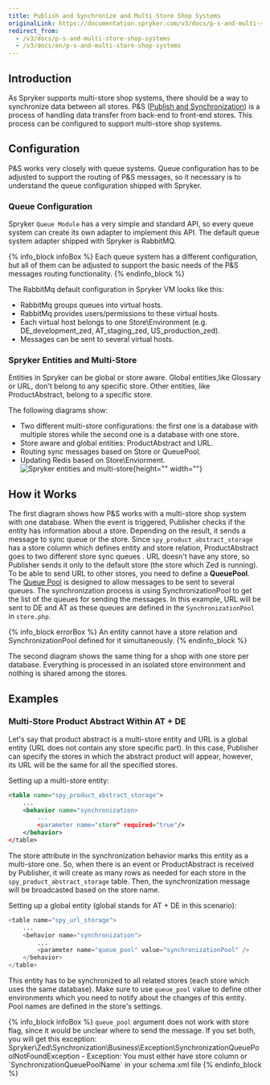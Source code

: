 ```yaml
---
title: Publish and Synchronize and Multi-Store Shop Systems
originalLink: https://documentation.spryker.com/v3/docs/p-s-and-multi-store-shop-systems
redirect_from:
  - /v3/docs/p-s-and-multi-store-shop-systems
  - /v3/docs/en/p-s-and-multi-store-shop-systems
---
```


## Introduction

As Spryker supports multi-store shop systems, there should be a way to synchronize data between all stores. P&S ([Publish and Synchronization](/docs/scos/dev/developer-guides/202001.0/development-guide/back-end/data-manipulation/data-publishing/publish-and-syn)) is a process of handling data transfer from back-end to front-end stores. This process can be configured to support multi-store shop systems.

## Configuration

P&S works very closely with queue systems. Queue configuration has to be adjusted to support the routing of P&S messages, so it necessary is to understand the queue configuration shipped with Spryker.

### Queue Configuration

Spryker `Queue Module` has a very simple and standard API, so every queue system can create its own adapter to implement this API. The default queue system adapter shipped with Spryker is RabbitMQ.

{% info_block infoBox %}
Each queue system has a different configuration, but all of them can be adjusted to support the basic needs of the P&S messages routing functionality.
{% endinfo_block %}

The RabbitMq default configuration in Spryker VM looks like this:

* RabbitMq groups queues into virtual hosts.
* RabbitMq provides users/permissions to these virtual hosts.
* Each virtual host belongs to one Store\Environment (e.g. DE_development_zed, AT_staging_zed, US_production_zed).
* Messages can be sent to several virtual hosts.

### Spryker Entities and Multi-Store

Entities in Spryker can be global or store aware. Global entities,like Glossary or URL, don't belong to any specific store. Other entities, like ProductAbstract, belong to a specific store.

The following diagrams show:

* Two different multi-store configurations: the first one is a database with multiple stores while the second one is a database with one store.
* Store aware and global entities: ProductAbstract and URL.
* Routing sync messages based on Store or QueuePool.
* Updating Redis based on Store\Enviorment.
![Spryker entities and multi-store](https://spryker.s3.eu-central-1.amazonaws.com/docs/Developer+Guide/Architecture+Concepts/Publish+and+Synchronization/Publish+and+Synchronize+and+Multi-Store+Shop+Systems/P%26S+with+multistore.png){height="" width=""}

## How it Works

The first diagram shows how P&S works with a multi-store shop system with one database. When the event is triggered, Publisher checks if the entity has information about a store. Depending on the result, it sends a message to sync queue or the store. Since `spy_product_abstract_storage` has a store column which defines entity and store relation, ProductAbstract goes to two different store sync queues . URL doesn't have any store, so Publisher sends it only to the default store (the store which Zed is running). To be able to send URL to other stores, you need to define a **QueuePool**. The [Queue Pool](/docs/scos/dev/developer-guides/202001.0/development-guide/back-end/data-manipulation/queue/queue-pool) is designed to allow messages to be sent to several queues. The synchronization process is using SynchronizationPool to get the list of the queues for sending the messages. In this example, URL will be sent to DE and AT as these queues are defined in the `SynchronizationPool` in `store.php`.

{% info_block errorBox %}
An entity cannot have a store relation and SynchronizationPool defined for it simultaneously.
{% endinfo_block %}

The second diagram shows the same thing for a shop with one store per database. Everything is processed in an isolated store environment and nothing is shared among the stores.

## Examples

### Multi-Store Product Abstract Within AT + DE

Let's say that product abstract is a multi-store entity and URL is a global entity (URL does not contain any store specific part). In this case, Publisher can specify the stores in which the abstract product will appear, however, its URL will be the same for all the specified stores.

Setting up a multi-store entity:

```xml
<table name="spy_product_abstract_storage">
    ...
    <behavior name="synchronization>
        ...
        <parameter name="store" required="true"/>
    </behavior>
</table>
```

The store attribute in the synchronization behavior marks this entity as a multi-store one. So, when there is an event or ProductAbstract is received by Publisher, it will create as many rows as needed for each store in the `spy_product_abstract_storage` table. Then, the synchronization message will be broadcasted based on the store name.

Setting up a global entity (global stands for AT + DE in this scenario):

```php
<table name="spy_url_storage">
    ...
    <behavior name="synchronization">
        ...
        <parameter name="queue_pool" value="synchronizationPool" />
    </behavior>
</table>
```

This entity has to be synchronized to all related stores (each store which uses the same database). Make sure to use `queue_pool` value to define other environments which you need to notify about the changes of this entity. Pool names are defined in the store's settings.

{% info_block infoBox %}
`queue_pool` argument does not work with store flag, since it would be unclear where to send the message. If you set both, you will get this exception: Spryker\Zed\Synchronization\Business\Exception\SynchronizationQueuePoolNotFoundException - Exception: You must either have store column or \`SynchronizationQueuePoolName\` in your schema.xml file
{% endinfo_block %}


<!-- Last review date: Apr 25, 2019- by Ehsan Zanjani, Andrii Tserkovnyi -->
